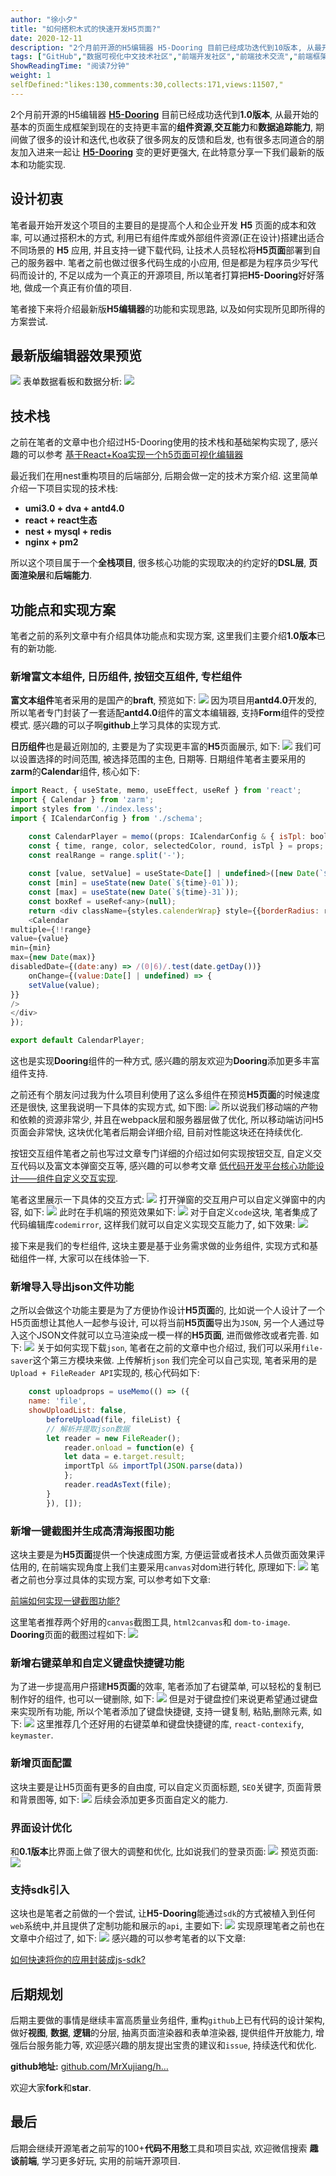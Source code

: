 ```yaml
---
author: "徐小夕"
title: "如何搭积木式的快速开发H5页面?"
date: 2020-12-11
description: "2个月前开源的H5编辑器 H5-Dooring 目前已经成功迭代到10版本, 从最开始的基本的页面生成框架到现在的支持更丰富的组件资源,交互能力和数据追踪能力, 期间做了很多的设计和迭代,也收获了很多网友的反馈和启发, 也有很多志同道合的朋友加入进来一起让 H5-Doorin…"
tags: ["GitHub","数据可视化中文技术社区","前端开发社区","前端技术交流","前端框架教程","JavaScript 学习资源","CSS 技巧与最佳实践","HTML5 最新动态","前端工程师职业发展","开源前端项目","前端技术趋势"]
ShowReadingTime: "阅读7分钟"
weight: 1
selfDefined:"likes:130,comments:30,collects:171,views:11507,"
---
```

2个月前开源的H5编辑器 [**H5-Dooring**](https://link.juejin.cn?target=https%3A%2F%2Fgithub.com%2FMrXujiang%2Fh5-Dooring "https://github.com/MrXujiang/h5-Dooring") 目前已经成功迭代到**1.0版本**, 从最开始的基本的页面生成框架到现在的支持更丰富的**组件资源**,**交互能力**和**数据追踪能力**, 期间做了很多的设计和迭代,也收获了很多网友的反馈和启发, 也有很多志同道合的朋友加入进来一起让 [**H5-Dooring**](https://link.juejin.cn?target=https%3A%2F%2Fgithub.com%2FMrXujiang%2Fh5-Dooring "https://github.com/MrXujiang/h5-Dooring") 变的更好更强大, 在此特意分享一下我们最新的版本和功能实现.

设计初衷
----

笔者最开始开发这个项目的主要目的是提高个人和企业开发 **H5** 页面的成本和效率, 可以通过搭积木的方式, 利用已有组件库或外部组件资源(正在设计)搭建出适合不同场景的 **H5** 应用, 并且支持一键下载代码, 让技术人员轻松将**H5页面**部署到自己的服务器中. 笔者之前也做过很多代码生成的小应用, 但是都是为程序员少写代码而设计的, 不足以成为一个真正的开源项目, 所以笔者打算把**H5-Dooring**好好落地, 做成一个真正有价值的项目.

笔者接下来将介绍最新版**H5编辑器**的功能和实现思路, 以及如何实现所见即所得的方案尝试.

最新版编辑器效果预览
----------

![](/images/jueJin/65651c666405425.png) 表单数据看板和数据分析: ![](/images/jueJin/ef4faeef7579467.png)

技术栈
---

之前在笔者的文章中也介绍过H5-Dooring使用的技术栈和基础架构实现了, 感兴趣的可以参考 [基于React+Koa实现一个h5页面可视化编辑器](https://juejin.cn/post/6864410873709592584 "https://juejin.cn/post/6864410873709592584")

最近我们在用nest重构项目的后端部分, 后期会做一定的技术方案介绍. 这里简单介绍一下项目实现的技术栈:

*   **umi3.0 + dva + antd4.0**
*   **react + react生态**
*   **nest + mysql + redis**
*   **nginx + pm2**

所以这个项目属于一个**全栈项目**, 很多核心功能的实现取决的约定好的**DSL层**, **页面渲染层**和**后端能力**.

功能点和实现方案
--------

笔者之前的系列文章中有介绍具体功能点和实现方案, 这里我们主要介绍**1.0版本**已有的新功能.

### 新增富文本组件, 日历组件, 按钮交互组件, 专栏组件

**富文本组件**笔者采用的是国产的**braft**, 预览如下: ![](/images/jueJin/d24485cd0c71457.png) 因为项目用**antd4.0**开发的, 所以笔者专门封装了一套适配**antd4.0**组件的富文本编辑器, 支持**Form**组件的受控模式. 感兴趣的可以子啊**github**上学习具体的实现方式.

**日历组件**也是最近刚加的, 主要是为了实现更丰富的**H5**页面展示, 如下: ![](/images/jueJin/0bcc2896db864cb.png) 我们可以设置选择的时间范围, 被选择范围的主色, 日期等. 日期组件笔者主要采用的**zarm**的**Calendar**组件, 核心如下:

```js
import React, { useState, memo, useEffect, useRef } from 'react';
import { Calendar } from 'zarm';
import styles from './index.less';
import { ICalendarConfig } from './schema';

    const CalendarPlayer = memo((props: ICalendarConfig & { isTpl: boolean }) => {
    const { time, range, color, selectedColor, round, isTpl } = props;
    const realRange = range.split('-');
    
    const [value, setValue] = useState<Date[] | undefined>([new Date(`${time}-${realRange[0]}`), new Date(`${time}-${realRange[1]}`)]);
    const [min] = useState(new Date(`${time}-01`));
    const [max] = useState(new Date(`${time}-31`));
    const boxRef = useRef<any>(null);
    return <div className={styles.calenderWrap} style={{borderRadius: round + 'px', pointerEvents: isEditorPage ? 'none' : 'initial'}} ref={boxRef}>
    <Calendar
multiple={!!range}
value={value}
min={min}
max={new Date(max)}
disabledDate={(date:any) => /(0|6)/.test(date.getDay())}
    onChange={(value:Date[] | undefined) => {
    setValue(value);
}}
/>
</div>
});

export default CalendarPlayer;
```

这也是实现**Dooring**组件的一种方式, 感兴趣的朋友欢迎为**Dooring**添加更多丰富组件支持.

之前还有个朋友问过我为什么项目利使用了这么多组件在预览**H5页面**的时候速度还是很快, 这里我说明一下具体的实现方式, 如下图: ![](/images/jueJin/5911a9b48d9f415.png) 所以说我们移动端的产物和依赖的资源非常少, 并且在webpack层和服务器层做了优化, 所以移动端访问H5页面会非常快, 这块优化笔者后期会详细介绍, 目前对性能这块还在持续优化.

按钮交互组件笔者之前也写过文章专门详细的介绍过如何实现按钮交互, 自定义交互代码以及富文本弹窗交互等, 感兴趣的可以参考文章 [低代码开发平台核心功能设计——组件自定义交互实现](https://juejin.cn/post/6893478613573156872 "https://juejin.cn/post/6893478613573156872").

笔者这里展示一下具体的交互方式: ![](/images/jueJin/b5e85e6424c943c.png) 打开弹窗的交互用户可以自定义弹窗中的内容, 如下: ![](/images/jueJin/d9d34f1c18c848c.png) 此时在手机端的预览效果如下: ![](/images/jueJin/0f775fddabbc43c.png) 对于自定义`code`这块, 笔者集成了代码编辑库`codemirror`, 这样我们就可以自定义实现交互能力了, 如下效果: ![](/images/jueJin/b6e5182c8876463.png)

接下来是我们的专栏组件, 这块主要是基于业务需求做的业务组件, 实现方式和基础组件一样, 大家可以在线体验一下.

### 新增导入导出json文件功能

之所以会做这个功能主要是为了方便协作设计**H5页面**的, 比如说一个人设计了一个H5页面想让其他人一起参与设计, 可以将当前**H5页面**导出为`JSON`, 另一个人通过导入这个JSON文件就可以立马渲染成一模一样的**H5页面**, 进而做修改或者完善. 如下: ![](/images/jueJin/4a4f02e7f9ce4c8.png) 关于如何实现下载`json`, 笔者在之前的文章中也介绍过, 我们可以采用`file-saver`这个第三方模块来做. 上传解析`json` 我们完全可以自己实现, 笔者采用的是 `Upload + FileReader API`实现的, 核心代码如下:

```js
    const uploadprops = useMemo(() => ({
    name: 'file',
    showUploadList: false,
        beforeUpload(file, fileList) {
        // 解析并提取json数据
        let reader = new FileReader();
            reader.onload = function(e) {
            let data = e.target.result;
            importTpl && importTpl(JSON.parse(data))
            };
            reader.readAsText(file);
        }
        }), []);
```

### 新增一键截图并生成高清海报图功能

这块主要是为**H5页面**提供一个快速成图方案, 方便运营或者技术人员做页面效果评估用的, 在前端实现角度上我们主要采用`canvas`对dom进行转化, 原理如下: ![](/images/jueJin/30358b96247b4e3.png) 笔者之前也分享过具体的实现方案, 可以参考如下文章:

[前端如何实现一键截图功能?](https://juejin.cn/post/6897083645782130696 "https://juejin.cn/post/6897083645782130696")

这里笔者推荐两个好用的`canvas`截图工具, `html2canvas`和 `dom-to-image`. **Dooring**页面的截图过程如下: ![](/images/jueJin/92946846e7714b2.png)

### 新增右键菜单和自定义键盘快捷键功能

为了进一步提高用户搭建**H5页面**的效率, 笔者添加了右键菜单, 可以轻松的复制已制作好的组件, 也可以一键删除, 如下: ![](/images/jueJin/83e40eaf0a714bb.png) 但是对于键盘控们来说更希望通过键盘来实现所有功能, 所以个笔者添加了键盘快捷键, 支持一键复制, 粘贴,删除元素, 如下: ![](/images/jueJin/c8397edad2d74a8.png) 这里推荐几个还好用的右键菜单和键盘快捷键的库, `react-contexify`, `keymaster`.

### 新增页面配置

这块主要是让H5页面有更多的自由度, 可以自定义页面标题, `SEO`关键字, 页面背景和背景图等, 如下: ![](/images/jueJin/4858d89a82634c0.png) 后续会添加更多页面自定义的能力.

### 界面设计优化

和**0.1版本**比界面上做了很大的调整和优化, 比如说我们的登录页面: ![](/images/jueJin/f40cf0405fbb4a9.png) 预览页面: ![](/images/jueJin/e237ea2382424ef.png)

### 支持sdk引入

这块也是笔者之前做的一个尝试, 让**H5-Dooring**能通过`sdk`的方式被植入到任何`web`系统中,并且提供了定制功能和展示的`api`, 主要如下: ![](/images/jueJin/b7b3d392d2ad4a4.png) 实现原理笔者之前也在文章中介绍过了, 如下: ![](/images/jueJin/99fbcc91054e43c.png) 感兴趣的可以参考笔者的以下文章:

[如何快速将你的应用封装成js-sdk?](https://juejin.cn/post/6901220585469116423 "https://juejin.cn/post/6901220585469116423")

后期规划
----

后期主要做的事情是继续丰富高质量业务组件, 重构`github`上已有代码的设计架构, 做好**视图**, **数据**, **逻辑**的分层, 抽离页面渲染器和表单渲染器, 提供组件开放能力, 增强后台服务能力等, 欢迎感兴趣的朋友提出宝贵的建议和`issue`, 持续迭代和优化.

**github地址:** [github.com/MrXujiang/h…](https://link.juejin.cn?target=https%3A%2F%2Fgithub.com%2FMrXujiang%2Fh5-Dooring "https://github.com/MrXujiang/h5-Dooring")

欢迎大家**fork**和**star**.

最后
--

后期会继续开源笔者之前写的100+**代码不用愁**工具和项目实战, 欢迎微信搜索 **趣谈前端**, 学习更多好玩, 实用的前端开源项目.